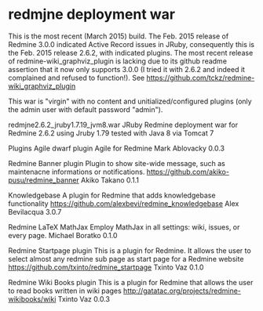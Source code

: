 redmjne deployment war
======================

This is the most recent (March 2015) build. The Feb. 2015 release of Redmine 3.0.0 
indicated Active Record issues in JRuby, consequently this is the Feb. 2015 
release 2.6.2, with indicated plugins. The most recent release of redmine-wiki_graphviz_plugin
is lacking due to its github readme assertion that it now only supports 3.0.0 (I tried
it with 2.6.2 and indeed it complained and refused to function!). See
https://github.com/tckz/redmine-wiki_graphviz_plugin

This war is "virgin" with no content and unitialized/configured plugins (only the
admin user with default password "admin").

redmjne2.6.2_jruby1.7.19_jvm8.war
JRuby Redmine deployment war for Redmine 2.6.2 using Jruby 1.79 tested with Java 8 via Tomcat 7

Plugins
Agile dwarf plugin Agile for Redmine
Mark Ablovacky 	0.0.3

Redmine Banner plugin Plugin to show site-wide message, such as maintenacne informations or notifications. https://github.com/akiko-pusu/redmine_banner
Akiko Takano 	0.1.1

Knowledgebase A plugin for Redmine that adds knowledgebase functionality https://github.com/alexbevi/redmine_knowledgebase
Alex Bevilacqua 	3.0.7

Redmine LaTeX MathJax Employ MathJax in all settings: wiki, issues, or every page.
Michael Boratko 	0.1.0 	

Redmine Startpage plugin This is a plugin for Redmine. It allows the user to select almost any redmine sub page as start page for a Redmine website https://github.com/txinto/redmine_startpage
Txinto Vaz 	0.1.0

Redmine Wiki Books plugin This is a plugin for Redmine that allows the user to read books written in wiki pages http://gatatac.org/projects/redmine-wikibooks/wiki 
Txinto Vaz 	0.0.3
